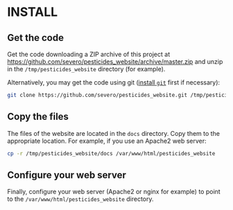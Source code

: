 # INSTALL

## Get the code

Get the code downloading a ZIP archive of this project at
https://github.com/severo/pesticides_website/archive/master.zip and unzip in the
`/tmp/pesticides_website` directory (for example).

Alternatively, you may get the code using git
([install `git`](https://git-scm.com/downloads) first if necessary):

```bash
git clone https://github.com/severo/pesticides_website.git /tmp/pesticides_website/
```

## Copy the files

The files of the website are located in the `docs` directory. Copy them to the
appropriate location. For example, if you use an Apache2 web server:

```bash
cp -r /tmp/pesticides_website/docs /var/www/html/pesticides_website
```

## Configure your web server

Finally, configure your web server (Apache2 or nginx for example) to point to the
`/var/www/html/pesticides_website` directory.
